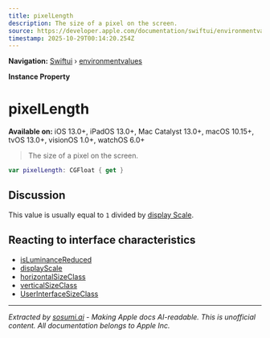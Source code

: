 ```yaml
---
title: pixelLength
description: The size of a pixel on the screen.
source: https://developer.apple.com/documentation/swiftui/environmentvalues/pixellength
timestamp: 2025-10-29T00:14:20.254Z
---
```


**Navigation:** [Swiftui](/documentation/swiftui) › [environmentvalues](/documentation/swiftui/environmentvalues)

**Instance Property**

# pixelLength

**Available on:** iOS 13.0+, iPadOS 13.0+, Mac Catalyst 13.0+, macOS 10.15+, tvOS 13.0+, visionOS 1.0+, watchOS 6.0+

> The size of a pixel on the screen.

```swift
var pixelLength: CGFloat { get }
```

## Discussion

This value is usually equal to `1` divided by [display Scale](/documentation/swiftui/environmentvalues/displayscale).

## Reacting to interface characteristics

- [isLuminanceReduced](/documentation/swiftui/environmentvalues/isluminancereduced)
- [displayScale](/documentation/swiftui/environmentvalues/displayscale)
- [horizontalSizeClass](/documentation/swiftui/environmentvalues/horizontalsizeclass)
- [verticalSizeClass](/documentation/swiftui/environmentvalues/verticalsizeclass)
- [UserInterfaceSizeClass](/documentation/swiftui/userinterfacesizeclass)

---

*Extracted by [sosumi.ai](https://sosumi.ai) - Making Apple docs AI-readable.*
*This is unofficial content. All documentation belongs to Apple Inc.*
